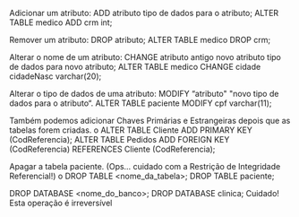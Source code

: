 Adicionar um atributo: ADD atributo tipo de dados para o atributo;
ALTER TABLE medico ADD crm int;

Remover um atributo: DROP atributo;
ALTER TABLE medico DROP crm;

Alterar o nome de um atributo: CHANGE atributo antigo novo atributo tipo
de dados para novo atributo;
ALTER TABLE medico CHANGE cidade cidadeNasc varchar(20);

Alterar o tipo de dados de uma atributo: MODIFY “atributo" "novo tipo de
dados para o atributo“.
ALTER TABLE paciente MODIFY cpf varchar(11);

Também podemos adicionar Chaves Primárias e Estrangeiras depois
que as tabelas forem criadas.
o
ALTER TABLE Cliente ADD PRIMARY KEY (CodReferencia);
ALTER TABLE Pedidos ADD FOREIGN KEY (CodReferencia)
REFERENCES Cliente (CodReferencia);

Apagar a tabela paciente.
(Ops… cuidado com a Restrição de Integridade Referencial!)
o DROP TABLE <nome_da_tabela>;
DROP TABLE paciente; 

DROP DATABASE <nome_do_banco>;
DROP DATABASE clinica; Cuidado! Esta operação é irreversível
